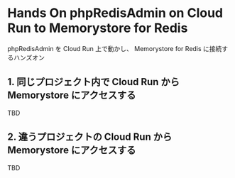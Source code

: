 # Hands On phpRedisAdmin on Cloud Run to Memorystore for Redis

phpRedisAdmin を Cloud Run 上で動かし、 Memorystore for Redis に接続するハンズオン

## 1. 同じプロジェクト内で Cloud Run から Memorystore にアクセスする

TBD

## 2. 違うプロジェクトの Cloud Run から Memorystore にアクセスする

TBD
